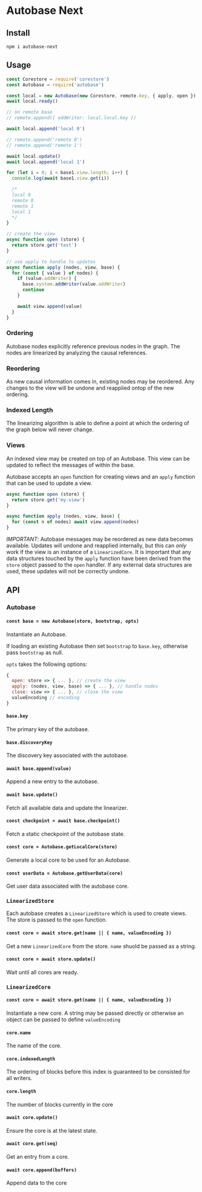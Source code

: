 # Autobase Next

## Install

`npm i autobase-next`

## Usage

```js
const Corestore = require('corestore')
const Autobase = require('autobase')

const local = new Autobase(new Corestore, remote.key, { apply, open })
await local.ready()

// on remote base
// remote.append({ addWriter: local.local.key })

await local.append('local 0')

// remote.append('remote 0')
// remote.append('remote 1')

await local.update()
await local.append('local 1')

for (let i = 0; i < base1.view.length; i++) {
  console.log(await base1.view.get(i))

  /*
  local 0
  remote 0
  remote 1
  local 1
  */
}

// create the view
async function open (store) {
  return store.get('test')
}

// use apply to handle to updates
async function apply (nodes, view, base) {
  for (const { value } of nodes) {
    if (value.addWriter) {
      base.system.addWriter(value.addWriter)
      continue
    }

    await view.append(value)
  }  
}
```

### Ordering

Autobase nodes explicitly reference previous nodes in the graph. The nodes are linearized by analyzing the causal references.

### Reordering

As new causal information comes in, existing nodes may be reordered. Any changes to the view will be undone and reapplied ontop of the new ordering.

### Indexed Length

The linearizing algorithm is able to define a point at which the ordering of the graph below will never change.

### Views

An indexed view may be created on top of an Autobase. This view can be updated to reflect the messages of within the base.

Autobase accepts an `open` function for creating views and an `apply` function that can be used to update a view.

```js
async function open (store) {
  return store.get('my-view')
}
```

```js
async function apply (nodes, view, base) {
  for (const n of nodes) await view.append(nodes)
}
```

*IMPORTANT*: Autobase messages may be reordered as new data becomes available. Updates will undone and reapplied internally, but this can _only_ work if the view is an instance of a `LinearizedCore`. It is important that any data structures touched by the `apply` function have been derived from the `store` object passed to the `open` handler. If any external data structures are used, these updates will not be correctly undone.

## API

### Autobase

#### `const base = new Autobase(store, bootstrap, opts)`

Instantiate an Autobase.

If loading an existing Autobase then set `bootstrap` to `base.key`, otherwise pass `bootstrap` as null.

`opts` takes the following options:

```js
{
  open: store => { ... }, // create the view
  apply: (nodes, view, base) => { ... }, // handle nodes
  close: view => { ... }, // close the view
  valueEncoding // encoding
}
```

#### `base.key`

The primary key of the autobase.

#### `base.discoveryKey`

The discovery key associated with the autobase.

#### `await base.append(value)`

Append a new entry to the autobase.

#### `await base.update()`

Fetch all available data and update the linearizer.

#### `const checkpoint = await base.checkpoint()`

Fetch a static checkpoint of the autobase state.

#### `const core = Autobase.getLocalCore(store)`

Generate a local core to be used for an Autobase.

#### `const userData = Autobase.getUserData(core)`

Get user data associated with the autobase core.

### `LinearizedStore`

Each autobase creates a `LinearizedStore` which is used to create views. The store is passed to the `open` function.

#### `const core = await store.get(name || { name, valueEncoding })`

Get a new `LinearizedCore` from the store. `name` shuold be passed as a string.

#### `const core = await store.update()`

Wait until all cores are ready.

### `LinearizedCore`

#### `const core = await store.get(name || { name, valueEncoding })`

Instantiate a new core. A string may be passed directly or otherwise an object can be passed to define `valueEncoding`

#### `core.name`

The name of the core.

#### `core.indexedLength`

The ordering of blocks before this index is guaranteed to be consisted for all writers.

#### `core.length`

The number of blocks currently in the core

#### `await core.update()`

Ensure the core is at the latest state.

#### `await core.get(seq)`

Get an entry from a core.

#### `await core.append(buffers)`

Append data to the core
